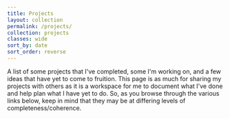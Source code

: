 ```yaml
---
title: Projects
layout: collection
permalink: /projects/
collection: projects
classes: wide
sort_by: date
sort_order: reverse
---
```


A list of some projects that I've completed, some I'm working on, and a few ideas that have yet to come to fruition.  This page is as much for sharing my projects with others as it is a workspace for me to document what I've done and help plan what I have yet to do.  So, as you browse through the various links below, keep in mind that they may be at differing levels of completeness/coherence.
